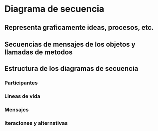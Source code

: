 # Diagrama de secuencia 
## Representa graficamente ideas, procesos, etc.
## Secuencias de mensajes de los objetos y llamadas de metodos 
## Estructura de los diagramas de secuencia 
### Participantes
### Lineas de vida
### Mensajes
### Iteraciones y alternativas 